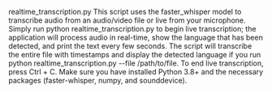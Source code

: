 realtime_transcription.py
This script uses the faster_whisper model to transcribe audio from an audio/video file or live from your microphone.  Simply run python realtime_transcription.py to begin live
transcription; the application will process audio in real-time, show the language that has been detected, and print the text every few seconds.  The script will transcribe the entire
file with timestamps and display the detected language if you run python realtime_transcription.py --file /path/to/file.  To end live transcription, press Ctrl + C.  Make sure you
have installed Python 3.8+ and the necessary packages (faster-whisper, numpy, and sounddevice).
